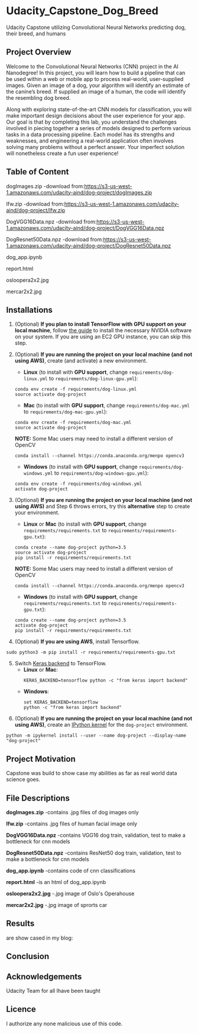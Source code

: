 # Udacity_Capstone_Dog_Breed
Udacity Capstone utilizing Convolutional Neural Networks predicting dog, their breed, and humans


## Project Overview

Welcome to the Convolutional Neural Networks (CNN) project in the AI Nanodegree! In this project, you will learn how to build a pipeline that can be used within a web or mobile app to process real-world, user-supplied images.  Given an image of a dog, your algorithm will identify an estimate of the canine’s breed.  If supplied an image of a human, the code will identify the resembling dog breed.  

Along with exploring state-of-the-art CNN models for classification, you will make important design decisions about the user experience for your app.  Our goal is that by completing this lab, you understand the challenges involved in piecing together a series of models designed to perform various tasks in a data processing pipeline.  Each model has its strengths and weaknesses, and engineering a real-world application often involves solving many problems without a perfect answer.  Your imperfect solution will nonetheless create a fun user experience!

## Table of Content

dogImages.zip -download from:https://s3-us-west-1.amazonaws.com/udacity-aind/dog-project/dogImages.zip

Ifw.zip -download from:https://s3-us-west-1.amazonaws.com/udacity-aind/dog-project/lfw.zip

DogVGG16Data.npz -download from:https://s3-us-west-1.amazonaws.com/udacity-aind/dog-project/DogVGG16Data.npz

DogResnet50Data.npz -download from:https://s3-us-west-1.amazonaws.com/udacity-aind/dog-project/DogResnet50Data.npz

dog_app.ipynb

report.html

osloopera2x2.jpg

mercar2x2.jpg

## Installations

1. (Optional) __If you plan to install TensorFlow with GPU support on your local machine__, follow [the guide](https://www.tensorflow.org/install/) to install the necessary NVIDIA software on your system.  If you are using an EC2 GPU instance, you can skip this step.

2. (Optional) **If you are running the project on your local machine (and not using AWS)**, create (and activate) a new environment.

	- __Linux__ (to install with __GPU support__, change `requirements/dog-linux.yml` to `requirements/dog-linux-gpu.yml`): 
	```
	conda env create -f requirements/dog-linux.yml
	source activate dog-project
	```  
	- __Mac__ (to install with __GPU support__, change `requirements/dog-mac.yml` to `requirements/dog-mac-gpu.yml`): 
	```
	conda env create -f requirements/dog-mac.yml
	source activate dog-project
	```  
	**NOTE:** Some Mac users may need to install a different version of OpenCV
	```
	conda install --channel https://conda.anaconda.org/menpo opencv3
	```
	- __Windows__ (to install with __GPU support__, change `requirements/dog-windows.yml` to `requirements/dog-windows-gpu.yml`):  
	```
	conda env create -f requirements/dog-windows.yml
	activate dog-project
	```
3. (Optional) **If you are running the project on your local machine (and not using AWS)** and Step 6 throws errors, try this __alternative__ step to create your environment.

	- __Linux__ or __Mac__ (to install with __GPU support__, change `requirements/requirements.txt` to `requirements/requirements-gpu.txt`): 
	```
	conda create --name dog-project python=3.5
	source activate dog-project
	pip install -r requirements/requirements.txt
	```
	**NOTE:** Some Mac users may need to install a different version of OpenCV
	```
	conda install --channel https://conda.anaconda.org/menpo opencv3
	```
	- __Windows__ (to install with __GPU support__, change `requirements/requirements.txt` to `requirements/requirements-gpu.txt`):  
	```
	conda create --name dog-project python=3.5
	activate dog-project
	pip install -r requirements/requirements.txt
	```
4. (Optional) **If you are using AWS**, install Tensorflow.
```
sudo python3 -m pip install -r requirements/requirements-gpu.txt
```
5. Switch [Keras backend](https://keras.io/backend/) to TensorFlow.
	- __Linux__ or __Mac__: 
		```
		KERAS_BACKEND=tensorflow python -c "from keras import backend"
		```
	- __Windows__: 
		```
		set KERAS_BACKEND=tensorflow
		python -c "from keras import backend"
		```
6. (Optional) **If you are running the project on your local machine (and not using AWS)**, create an [IPython kernel](http://ipython.readthedocs.io/en/stable/install/kernel_install.html) for the `dog-project` environment. 
```
python -m ipykernel install --user --name dog-project --display-name "dog-project"
```

## Project Motivation


Capstone was build to show case my abilities as far as real world data science goes.


## File Descriptions


**dogImages.zip** -contains .jpg files of dog images only

**Ifw.zip** -contains .jpg files of human facial image only

**DogVGG16Data.npz** -contains VGG16 dog train, validation, test to make a bottleneck for cnn models

**DogResnet50Data.npz** -contains ResNet50 dog train, validation, test to make a bottleneck for cnn models

**dog_app.ipynb** -contains code of cnn classifications

**report.html** -is an html of dog_app.ipynb

**osloopera2x2.jpg** -.jpg image of Oslo's Operahouse

**mercar2x2.jpg** -.jpg image of sprorts car


## Results

are show cased in my blog:


## Conclusion


## Acknowledgements

Udacity Team for all Ihave been taught 


## Licence
I authorize any none malicious use of this code.

